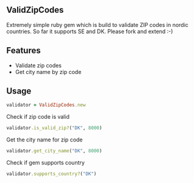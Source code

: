## ValidZipCodes
Extremely simple ruby gem which is build to validate ZIP codes in nordic countries. So far it supports SE and DK. Please fork and extend  :-)

## Features
* Validate zip codes
* Get city name by zip code

## Usage

```ruby
validator = ValidZipCodes.new
```

Check if zip code is valid
```ruby
validator.is_valid_zip?("DK", 8000)
```

Get the city name for zip code
```ruby
validator.get_city_name("DK", 8000)
```

Check if gem supports country
```ruby
validator.supports_country?("DK")
```
